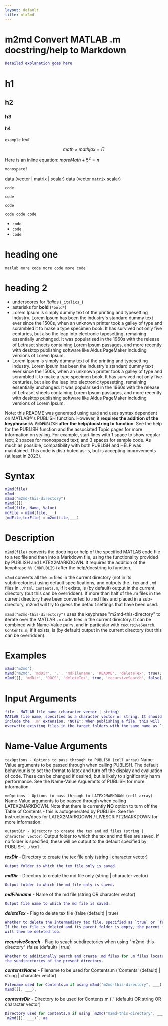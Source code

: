 ```yaml
---
layout: default
title: mlx2md
---
```



# m2md Convert MATLAB .m docstring/help to Markdown
```matlab
Detailed explanation goes here
```
# h1
## h2
### h3
#### h4

`example` text

 $$ math\times mathjax=\Pi $$ 

Here is an inline equation: $moreMath+5^2 =\pi$ 


`monospace?`


data (vector | matrix | scalar) data (vector `matrix` scalar)


`code`


`code`


`code`


`code code code`

-  `code` 
-  `code` 
-  `code` 
# heading one

```matlab more code more code more code ```

# heading 2
-  underscores for *italics* (`_italics_`) 
-  asterisks for **bold** (`*bold*`) 
-  Lorem Ipsum is simply dummy text of the printing and typesetting industry. Lorem Ipsum has been the industry's standard dummy text ever since the 1500s, when an unknown printer took a galley of type and scrambled it to make a type specimen book. It has survived not only five centuries, but also the leap into electronic typesetting, remaining essentially unchanged. It was popularised in the 1960s with the release of Letraset sheets containing Lorem Ipsum passages, and more recently with desktop publishing software like Aldus PageMaker including versions of Lorem Ipsum. 
-  Lorem Ipsum is simply dummy text of the printing and typesetting industry. Lorem Ipsum has been the industry's standard dummy text ever since the 1500s, when an unknown printer took a galley of type and scrambled it to make a type specimen book. It has survived not only five centuries, but also the leap into electronic typesetting, remaining essentially unchanged. It was popularised in the 1960s with the release of Letraset sheets containing Lorem Ipsum passages, and more recently with desktop publishing software like Aldus PageMaker including versions of Lorem Ipsum. 

Note: this README was generated using `m2md` and uses syntax dependent on MATLAB®'s PUBLISH function. However, it **requires the addition of the keyphrase `%% ENDPUBLISH` after the help/docstring to function**. See the help for the PUBLISH function and the associated Topic pages for more information on styling. For example, start lines with 1 space to show regular text; 2 spaces for monospaced text; and 3 spaces for sample code. As much as possible, compatibility with both PUBLISH and HELP was maintained. This code is distributed as-is, but is accepting improvements (at least in 2023).

# Syntax
```matlab
m2md(file)
m2md
m2md("m2md-this-directory")
m2md([])
m2md(file, Name, Value)
mdFile = m2md(file,___)
[mdFile,texFile] = m2md(file,___)
```
# Description

`m2md(file)` converts the doctring or help of the specified MATLAB code file to a tex file and then into a Markdown file, using the functionality provided by PUBLISH and LATEX2MARKDOWN. It requires the addition of the keyphrase `%% ENDPUBLISH` after the help/docstring to function.


`m2md` converts all the `.m` files in the current directory (not in its subdirectories) using default specifications, and outputs the `.tex` and `.md` files in `./html`. `Contents.m`, if it exists, is (by default) output in the current directory (but this can be overridden). If more than half of the .m files in the current directory have been converted to .md files and placed in a sub-directory, m2md will try to guess the default settings that have been used.


`m2md("m2md-this-directory")` uses the keyphrase "m2md-this-directory" to iterate over the MATLAB `.m` code files in the current directory. It can be combined with Name-Value pairs, and in particular with `recursiveSearch`. `Contents.m`, if it exists, is (by default) output in the current directory (but this can be overridden).

# Examples
```matlab
m2md("m2md");
m2md("m2md", 'mdDir', '.', 'mdFilename', 'README', 'deleteTex', true);
m2md([], 'mdDir', 'DOCS', 'deleteTex', true, 'recursiveSearch', false);
```
# Input Arguments
```matlab
file - MATLAB file name (character vector | string)
MATLAB file name, specified as a character vector or string. It should *NOT*
include the '.m' extension. *NOTE*: When publishing a file, this will
overwrite existing files in the target folders with the same name as `file`.
```
# Name-Value Arguments

`texOptions - Options to pass through to PUBLISH (cell array)` Name-Value arguments to be passed through when calling PUBLISH. The default behaviour is to set the format to latex and turn off the display and evaluation of code. These can be changed if desired, but is likely to significantly harm performance. See the Name-Value Arguemnts of PUBLISH for more information.


`mdOptions - Options to pass through to LATEX2MARKDOWN (cell array)` Name-Value arguments to be passed through when calling LATEX2MARKDOWN. Note that there is currently **NO** option to turn off the Table of Contents - this is autogenerated by PUBLISH. See the Instructions/docs for LATEX2MARKDOWN / LIVESCRIPT2MARKDOWN for more information.


`outputDir - Directory to create the tex and md files (string | character vector)` Output folder to which the tex and md files are saved. If no folder is specified, these will be output to the default specified by PUBLISH, `./html`.


***texDir*** - Directory to create the tex file only (string | character vector)

```matlab
Output folder to which the tex file only is saved.
```

***mdDir*** - Directory to create the md file only (string | character vector)

```matlab
Output folder to which the md file only is saved.
```

***mdFilename*** - Name of the md file (string OR character vector)

```matlab
Output file name to which the md file is saved.
```

***deleteTex*** - Flag to delete tex file (false (default) | true)

```matlab
Whether to delete the intermediary tex file, specified as `true` or `false`.
If the tex file is deleted and its parent folder is empty, the parent folder
will then be deleted too.
```

***recursiveSearch*** - Flag to seach subdirectories when using "m2md-this-directory" (false (default) | true)

```matlab
Whether to additionally search and create .md files for .m files located in
the subdirectories of the present directory.
```

***contentsName*** - Filename to be used for Contents.m ('Contents' (default) | string | character vector)

```matlab
Filename used for Contents.m if using m2md("m2md-this-directory", ___) or
m2md([], ___).
```

***contentsDir*** - Directory to be used for Contents.m ('.' (default) OR string OR character vector)

```matlab
Directory used for Contents.m if using `m2md("m2md-this-directory", ___)` or
`m2md([], ___)`. aa
```
